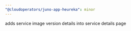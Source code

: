 ```yaml
---
"@cloudoperators/juno-app-heureka": minor
---
```


adds service image version details into service details page

